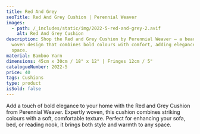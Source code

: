 ```yaml
---
title: Red And Grey
seoTitle: Red And Grey Cushion | Perennial Weaver
images:
  - path: /_includes/static/img/2022-5-red-and-grey-2.avif
    alt: Red And Grey Cushion
description: Shop the Red and Grey Cushion by Perennial Weaver – a beautifully
  woven design that combines bold colours with comfort, adding elegance to any
  space.
material: Bamboo Yarn
dimensions: 45cm x 30cm / 18" x 12" | Fringes 12cm / 5"
catalogueNumber: 2022-5
price: 40
tags: Cushions
type: product
isSold: false
---
```

Add a touch of bold elegance to your home with the Red and Grey Cushion from Perennial Weaver. Expertly woven, this cushion combines striking colours with a soft, comfortable texture. Perfect for enhancing your sofa, bed, or reading nook, it brings both style and warmth to any space.

